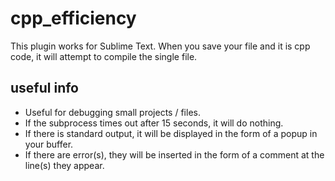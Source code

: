 # cpp_efficiency
This plugin works for Sublime Text. When you save your file and it is cpp code, it will attempt to compile the single file. 

## useful info
* Useful for debugging small projects / files.
* If the subprocess times out after 15 seconds, it will do nothing.
* If there is standard output, it will be displayed in the form of a popup in your buffer.
* If there are error(s), they will be inserted in the form of a comment at the line(s) they appear.
